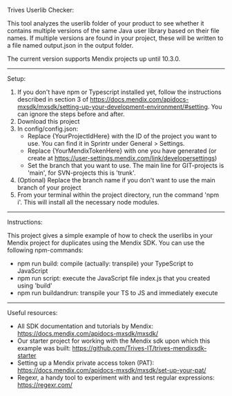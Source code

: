 Trives Userlib Checker:

This tool analyzes the userlib folder of your product to see whether it contains multiple versions of the same Java user library based on their file names. If multiple versions are found in your project, these will be written to a file named output.json in the output folder.

The current version supports Mendix projects up until 10.3.0.

---

Setup:

1. If you don't have npm or Typescript installed yet, follow the instructions described in section 3 of https://docs.mendix.com/apidocs-mxsdk/mxsdk/setting-up-your-development-environment/#setting. You can ignore the steps before and after.
2. Download this project
3. In config/config.json:
   - Replace {YourProjectIdHere} with the ID of the project you want to use. You can find it in Sprintr under General > Settings.
   - Replace {YourMendixTokenHere} with one you have generated (or create at https://user-settings.mendix.com/link/developersettings)
   - Set the branch that you want to use. The main line for GIT-projects is 'main', for SVN-projects this is 'trunk'.
4. (Optional) Replace the branch name if you don't want to use the main branch of your project
5. From your terminal within the project directory, run the command 'npm i'. This will install all the necessary node modules.

---

Instructions:

This project gives a simple example of how to check the userlibs in your Mendix project for duplicates using the Mendix SDK.
You can use the following npm-commands:

- npm run build: compile (actually: transpile) your TypeScript to JavaScript
- npm run script: execute the JavaScript file index.js that you created using 'build'
- npm run buildandrun: transpile your TS to JS and immediately execute

---

Useful resources:

- All SDK documentation and tutorials by Mendix: https://docs.mendix.com/apidocs-mxsdk/mxsdk/
- Our starter project for working with the Mendix sdk upon which this example was built: https://github.com/Trives-IT/trives-mendixsdk-starter
- Setting up a Mendix private access token (PAT): https://docs.mendix.com/apidocs-mxsdk/mxsdk/set-up-your-pat/
- Regexr, a handy tool to experiment with and test regular expressions: https://regexr.com/
